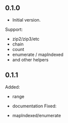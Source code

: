 ## 0.1.0

- Initial version.

Support:
* zip2/zip3/etc
* chain
* count
* enumerate / mapIndexed
* and other helpers

## 0.1.1

Added: 
- range

- documentation
Fixed:
- mapIndexed/enumerate